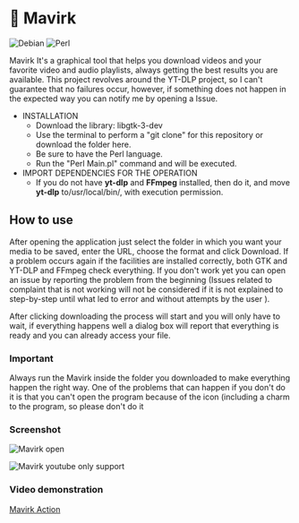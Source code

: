# 🐺 Mavirk
![Debian](https://img.shields.io/badge/Debian-D70A53?style=for-the-badge&logo=debian&logoColor=white) ![Perl](https://img.shields.io/badge/perl-%2339457E.svg?style=for-the-badge&logo=perl&logoColor=white)

Mavirk It's a graphical tool that helps you download videos and your favorite video and audio playlists, always getting the best results you are available. This project revolves around the YT-DLP project, so I can't guarantee that no failures occur, however, if something does not happen in the expected way you can notify me by opening a Issue.

- INSTALLATION
    - Download the library: libgtk-3-dev
    - Use the terminal to perform a "git clone" for this repository or download the folder here.
    - Be sure to have the Perl language.
    - Run the "Perl Main.pl" command and will be executed.
- IMPORT DEPENDENCIES FOR THE OPERATION
    - If you do not have **yt-dlp** and **FFmpeg** installed, then do it, and move **yt-dlp** to/usr/local/bin/, with execution permission.

## How to use
After opening the application just select the folder in which you want your media to be saved, enter the URL, choose the format and click Download. If a problem occurs again if the facilities are installed correctly, both GTK and YT-DLP and FFmpeg check everything. If you don't work yet you can open an issue by reporting the problem from the beginning (Issues related to complaint that is not working will not be considered if it is not explained to step-by-step until what led to error and without attempts by the user ).

After clicking downloading the process will start and you will only have to wait, if everything happens well a dialog box will report that everything is ready and you can already access your file.


### Important
Always run the Mavirk inside the folder you downloaded to make everything happen the right way. One of the problems that can happen if you don't do it is that you can't open the program because of the icon (including a charm to the program, so please don't do it

### Screenshot
![Mavirk open](https://i.ibb.co/LDVfnmcR/mavirk-open.png)

![Mavirk youtube only support](https://i.ibb.co/mVbmv8RV/mavirk-support-only-yt.png)

### Video demonstration
[Mavirk Action](https://vimeo.com/1055059280?share=copy)
